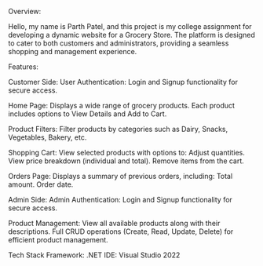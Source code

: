 Overview:

Hello, my name is Parth Patel, and this project is my college assignment for developing a dynamic website for a Grocery Store. The platform is designed to cater to both customers and administrators, providing a seamless shopping and management experience.

Features:

Customer Side:
  User Authentication:
    Login and Signup functionality for secure access.

  Home Page:
    Displays a wide range of grocery products.
    Each product includes options to View Details and Add to Cart.

  Product Filters:
    Filter products by categories such as Dairy, Snacks, Vegetables, Bakery, etc.

  Shopping Cart:
    View selected products with options to:
      Adjust quantities.
      View price breakdown (individual and total).
      Remove items from the cart.
  
  Orders Page:
    Displays a summary of previous orders, including:
      Total amount.
      Order date.

  Admin Side:
    Admin Authentication:
      Login and Signup functionality for secure access.

  Product Management:
    View all available products along with their descriptions.
      Full CRUD operations (Create, Read, Update, Delete) for efficient product management.

Tech Stack
  Framework: .NET
  IDE: Visual Studio 2022

